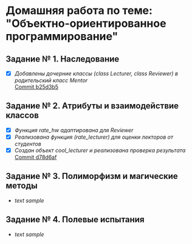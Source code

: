 # __Домашняя работа по теме:<br>"Объектно-ориентированное программирование"__

## __Задание № 1. Наследование__
-[x] _Добавлены дочерние классы (class Lecturer, class Reviewer) в родительский класс Mentor_<br>
[Commit b25d3b5](https://github.com/yakolman/Homework-OOP/commit/b25d3b55b8a06f6dc9c9cafed613cccbb79c3c9f)

## __Задание № 2. Атрибуты и взаимодействие классов__
-[x] _Функция rate_hw адаптирована для Reviewer_
-[x] _Реализована функция (rate_lecturer) для оценки лекторов от студентов_<br>
-[x] _Создан объект cool_lecturer и реализована проверка результата_<br>
[Commit d78d6af](https://github.com/yakolman/Homework-OOP/commit/d78d6af8ce3408aca74c796bfb87e42aab3c7067)

## __Задание № 3. Полиморфизм и магические методы__
- _text sample_ 

## __Задание № 4. Полевые испытания__
- _text sample_ 